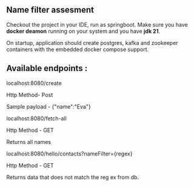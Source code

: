 ## Name filter assesment

Checkout the project in your IDE, run as springboot.
Make sure you have **docker deamon** running on your system and you have **jdk 21**.

On startup, application should create postgres, kafka and zookeeper containers with the embedded docker compose support.

## Available endpoints :

localhost:8080/create

Http Method- Post 

Sample payload - {"name":"Eva"}


localhost:8080/fetch-all

Http Method - GET 

Returns all names

localhost:8080/hello/contacts?nameFilter={regex}

Http Method - GET 

Returns data that does not match the reg ex from db.
